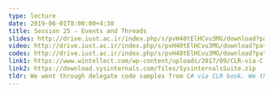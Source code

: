 ```yaml
---
type: lecture
date: 2019-06-01T8:00:00+4:30
title: Session 25 - Events and Threads
slides: http://drive.iust.ac.ir/index.php/s/pvH40tElHCvu3MG/download?path=%2FSlides&files=AP_Session25.pdf
video: http://drive.iust.ac.ir/index.php/s/pvH40tElHCvu3MG/download?path=%2FClassVideos&files=S25.mp4
codes: http://drive.iust.ac.ir/index.php/s/pvH40tElHCvu3MG/download?path=%2FCode&files=S25.zip
link1: https://www.wintellect.com/wp-content/uploads/2017/09/CLR-via-C-4th-Edition-Code.zip
link2: https://download.sysinternals.com/files/SysinternalsSuite.zip
tldr: We went through delegate code samples from C# via CLR book. We then introduced events and went through the MailManager example also from C# via CLR book. We then discussed the concept of thread and processes and explored system processes and threads from Process Explorer tool from System Internals (link2). Finally, we introduced how you can create your own thread in C# and start it with with and without parameters. See link1 for complete source code from CLR via C#.
---
```

